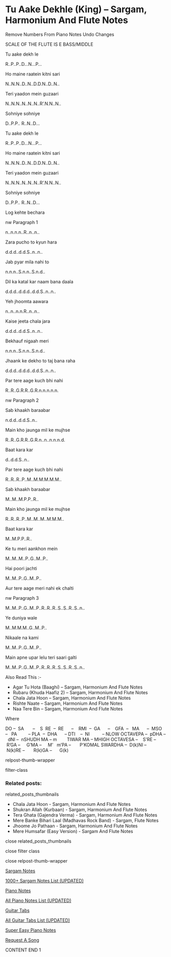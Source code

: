 
# Tu Aake Dekhle (King) – Sargam, Harmonium And Flute Notes

Remove Numbers From Piano Notes
Undo Changes

SCALE OF THE FLUTE IS E BASS/MIDDLE

Tu aake dekh le

R..P..P..D…N…P…

Ho maine raatein kitni sari

N..N.N..D..N..D.D.N..D..N..

Teri yaadon mein guzaari

N..N.N..N..N..N..R’.N.N..N..

Sohniye sohniye

D..P.P.. R..N..D…

Tu aake dekh le

R..P..P..D…N…P…

Ho maine raatein kitni sari

N..N.N..D..N..D.D.N..D..N..

Teri yaadon mein guzaari

N..N.N..N..N..N..R’.N.N..N..

Sohniye sohniye

D..P.P.. R..N..D…

Log kehte bechara

nw Paragraph 1

n..n.n.n..R..n..n..

Zara pucho to kyun hara

d.d.d..d.d.S..n..n..

Jab pyar mila nahi to

n.n.n..S.n.n..S.n.d..

Dil ka katal kar naam bana daala

d.d.d..d.d.d..d.d.S..n..n..

Yeh jhoomta aawara

n..n..n.n.R..n..n..

Kaise jeeta chala jara

d.d.d..d.d.S..n..n..

Bekhauf nigaah meri

n.n.n..S.n.n..S.n.d..

Jhaank ke dekho to taj bana raha

d.d.d..d.d.d..d.d.S..n..n..

Par tere aage kuch bhi nahi

R..R..G.R.R..G.R.n.n.n.n.n.

nw Paragraph 2

Sab khaakh baraabar

n.d.d..d.d.S..n..

Main kho jaunga mil ke mujhse

R..R..G.R.R..G.R.n..n..n.n.n.d.

Baat kara kar

d..d.d.S..n..

Par tere aage kuch bhi nahi

R..R..R..P..M..M.M.M.M.M..

Sab khaakh baraabar

M..M..M.P.P..R..

Main kho jaunga mil ke mujhse

R..R..R..P..M..M..M..M.M.M..

Baat kara kar

M..M.P.P..R..

Ke tu meri aankhon mein

M..M..M..P..G..M..P..

Hai poori jachti

M..M..P..G..M..P..

Aur tere aage meri nahi ek chalti

nw Paragraph 3

M..M..P..G..M..P..R..R..R..S..S..R..S..n..

Ye duniya wale

M..M.M.M..G..M..P..

Nikaale na kami

M..M..P..G..M..P..

Main apne upar lelu teri saari galti

M..M..P..G..M..P..R..R..R..S..S..R..S..n..

Also Read This :-

* Agar Tu Hota (Baaghi) – Sargam, Harmonium And Flute Notes
* Rubaru (Khuda Haafiz 2) – Sargam, Harmonium And Flute Notes
* Chala Jata Hoon – Sargam, Harmonium And Flute Notes
* Rishte Naate – Sargam, Harmonium And Flute Notes
* Naa Tere Bin – Sargam, Harmonium And Flute Notes

Where

DO –  SA       –    S  RE  –  RE      –    RMI  –  GA      –    GFA  –   MA      –  MSO  –   PA         – PLA  –  DHA      – DTI    –  NI          – NLOW OCTAVEPA –  pDHA –  dNI –  nSHUDH MA – m        TIWAR MA – MHIGH OCTAVESA –    S’RE –     R’GA –     G’MA –     M’   m’PA –       P’KOMAL SWARDHA –  D(k)NI –       N(k)RE –       R(k)GA –      G(k)

relpost-thumb-wrapper

filter-class

### Related posts:

related_posts_thumbnails

* Chala Jata Hoon - Sargam, Harmonium And Flute Notes
* Shukran Allah (Kurbaan) - Sargam, Harmonium And Flute Notes
* Tera Ghata (Gajendra Verma) - Sargam, Harmonium And Flute Notes
* Mere Banke Bihari Laal (Madhavas Rock Band) - Sargam, Flute Notes
* Jhoome Jo Pathaan - Sargam, Harmonium And Flute Notes
* Mere Humsafar (Easy Version) - Sargam And Flute Notes

close related_posts_thumbnails

close filter class

close relpost-thumb-wrapper

[Sargam Notes](https://www.notationsworld.com/sargam-notes.html)

[1000+ Sargam Notes List (UPDATED)](https://www.notationsworld.com/all-songs-list-sargam-notes.html)

[Piano Notes](https://www.notationsworld.com/piano-notes.html)

[All Piano Notes List (UPDATED)](https://www.notationsworld.com/all-songs-list-piano-notes.html)

[Guitar Tabs](https://www.notationsworld.com/guitar-tabs.html)

[All Guitar Tabs List (UPDATED)](https://www.notationsworld.com/all-songs-list-guitar-tabs.html)

[Super Easy Piano Notes](https://studywall.in/)

[Request A Song](https://www.notationsworld.com/request-a-song.html)

CONTENT END 1

